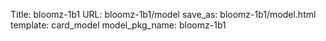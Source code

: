 Title: bloomz-1b1
URL: bloomz-1b1/model
save_as: bloomz-1b1/model.html
template: card_model
model_pkg_name: bloomz-1b1

